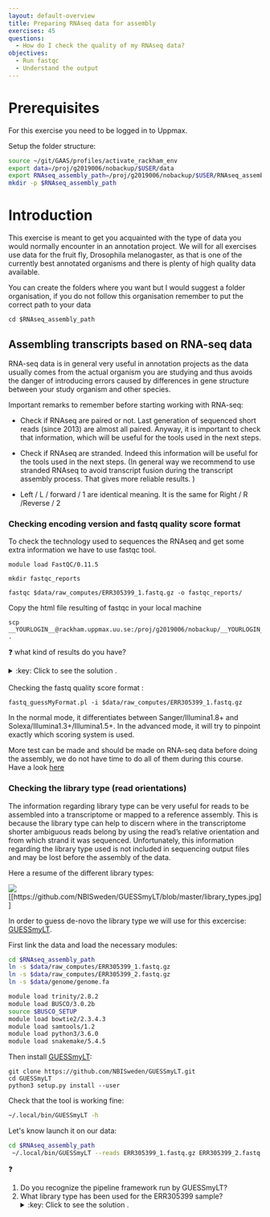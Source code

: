 ```yaml
---
layout: default-overview
title: Preparing RNAseq data for assembly
exercises: 45
questions:
  - How do I check the quality of my RNAseq data?
objectives:
  - Run fastqc
  - Understand the output
---
```


# Prerequisites
For this exercise you need to be logged in to Uppmax.

Setup the folder structure:

```bash
source ~/git/GAAS/profiles/activate_rackham_env
export data=/proj/g2019006/nobackup/$USER/data
export RNAseq_assembly_path=/proj/g2019006/nobackup/$USER/RNAseq_assembly
mkdir -p $RNAseq_assembly_path
```

# Introduction

This exercise is meant to get you acquainted with the type of data you would normally encounter in an annotation project. We will for all exercises use data for the fruit fly, Drosophila melanogaster, as that is one of the currently best annotated organisms and there is plenty of high quality data available.

You can create the folders where you want but I would suggest a folder organisation, if you do not follow this organisation remember to put the correct path to your data

```
cd $RNAseq_assembly_path
```

## Assembling transcripts based on RNA-seq data

RNA-seq data is in general very useful in annotation projects as the data usually comes from the actual organism you are studying and thus avoids the danger of introducing errors caused by differences in gene structure between your study organism and other species.

Important remarks to remember before starting working with RNA-seq:

- Check if RNAseq are paired or not. Last generation of sequenced short reads (since 2013) are almost all paired. Anyway, it is important to check that information, which will be useful for the tools used in the next steps.

- Check if RNAseq are stranded. Indeed this information will be useful for the tools used in the next steps. (In general way we recommend to use stranded RNAseq to avoid transcript fusion during the transcript assembly process. That gives more reliable results. )

- Left / L / forward / 1 are identical meaning. It is the same for Right / R /Reverse / 2


### Checking encoding version and fastq quality score format

To check the technology used to sequences the RNAseq and get some extra information we have to use fastqc tool.

```
module load FastQC/0.11.5

mkdir fastqc_reports

fastqc $data/raw_computes/ERR305399_1.fastq.gz -o fastqc_reports/
```
Copy the html file resulting of fastqc in your local machine

```
scp __YOURLOGIN__@rackham.uppmax.uu.se:/proj/g2019006/nobackup/__YOURLOGIN__/RNAseq_assembly/fastqc_reports/YOURFILE .
```
:question: what kind of results do you have?

<details>
<summary>:key: Click to see the solution .</summary>
<br>
Fastqc reports give you different statistics about your RNAseq data before assembly.
Next to each categories, there is color code to tell you when data is good (green), bad or missing information (red) and questionable results (orange).  

<br>You can find more details about the results <a href="https://rtsf.natsci.msu.edu/genomics/tech-notes/fastqc-tutorial-and-faq/">here</a>.
</details>

<br>
Checking the fastq quality score format :

```
fastq_guessMyFormat.pl -i $data/raw_computes/ERR305399_1.fastq.gz
```

In the normal mode, it differentiates between Sanger/Illumina1.8+ and Solexa/Illumina1.3+/Illumina1.5+.
In the advanced mode, it will try to pinpoint exactly which scoring system is used.

More test can be made and should be made on RNA-seq data before doing the assembly, we do not have time to do all of them during this course. Have a look [here](https://en.wikipedia.org/wiki/List_of_RNA-Seq_bioinformatics_tools)

### Checking the library type (read orientations)

The information regarding library type can be very useful for reads to be assembled into a transcriptome or mapped to a reference assembly. This is because the library type can help to discern where in the transcriptome shorter ambiguous reads belong by using the read’s relative orientation and from which strand it was sequenced. Unfortunately, this information regarding the library type used is not included in sequencing output files and may be lost before the assembly of the data.

Here a resume of the different library types:

 <img align="center" src="https://github.com/NBISweden/GUESSmyLT/blob/master/library_types.jpg"  />
[[https://github.com/NBISweden/GUESSmyLT/blob/master/library_types.jpg]]

In order to guess de-novo the library type we will use for this excercise: [GUESSmyLT](https://github.com/NBISweden/GUESSmyLT).  

First link the data and load the necessary modules:  
```bash
cd $RNAseq_assembly_path
ln -s $data/raw_computes/ERR305399_1.fastq.gz
ln -s $data/raw_computes/ERR305399_2.fastq.gz
ln -s $data/genome/genome.fa

module load trinity/2.8.2
module load BUSCO/3.0.2b
source $BUSCO_SETUP
module load bowtie2/2.3.4.3
module load samtools/1.2
module load python3/3.6.0
module load snakemake/5.4.5
```

Then install [GUESSmyLT](https://github.com/NBISweden/GUESSmyLT):   
```
git clone https://github.com/NBISweden/GUESSmyLT.git
cd GUESSmyLT
python3 setup.py install --user
```

Check that the tool is working fine:  
```bash
~/.local/bin/GUESSmyLT -h
```

Let's know launch it on our data:  
```bash
cd $RNAseq_assembly_path
 ~/.local/bin/GUESSmyLT --reads ERR305399_1.fastq.gz ERR305399_2.fastq.gz --reference genome.fa --mode genome --threads 10 --subsample 600000
```

:question:
<ol><li>Do you recognize the pipeline framework run by GUESSmyLT? </li>
<li>What library type has been used for the ERR305399 sample? </li>

<details>
<summary>:key: Click to see the solution .</summary>
<br>
<ol><li>kGUESSmyLT run <strong>Snakemake</strong>.</li>
<li>In was ... in other term ... .</li>
</details>
